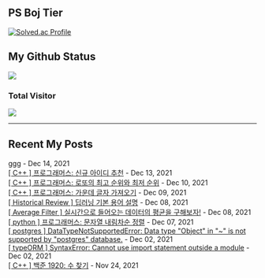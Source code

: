 

## PS Boj Tier
[![Solved.ac Profile](http://mazassumnida.wtf/api/v2/generate_badge?boj=tasddc)](https://solved.ac/tasddc/)

## My Github Status
<img src="https://github-readme-stats.vercel.app/api?username=tasddc1226&show_icons=true&hide_border=true&theme=tokyonight"/>
 
### Total Visitor
![](https://komarev.com/ghpvc/?username=tasddc1226&color=red&style=plastic)

<hr/>  

## Recent My Posts
[ggg](https://tasddc.tistory.com/102) - Dec 14, 2021</br>
[[ C++ ] 프로그래머스: 신규 아이디 추천](https://tasddc.tistory.com/100) - Dec 13, 2021</br>
[[ C++ ] 프로그래머스: 로또의 최고 순위와 최저 순위](https://tasddc.tistory.com/99) - Dec 10, 2021</br>
[[ C++ ] 프로그래머스: 가운데 글자 가져오기](https://tasddc.tistory.com/98) - Dec 09, 2021</br>
[[ Historical Review ] 딥러닝 기본 용어 설명](https://tasddc.tistory.com/97) - Dec 08, 2021</br>
[[ Average Filter ] 실시간으로 들어오는 데이터의 평균을 구해보자!](https://tasddc.tistory.com/96) - Dec 08, 2021</br>
[[ python ] 프로그래머스: 문자열 내림차순 정렬](https://tasddc.tistory.com/95) - Dec 07, 2021</br>
[[ postgres ] DataTypeNotSupportedError: Data type "Object" in "~" is not supported by "postgres" database.](https://tasddc.tistory.com/94) - Dec 02, 2021</br>
[[ typeORM ] SyntaxError: Cannot use import statement outside a module](https://tasddc.tistory.com/93) - Dec 02, 2021</br>
[[ C++ ] 백준 1920: 수 찾기](https://tasddc.tistory.com/92) - Nov 24, 2021</br>
